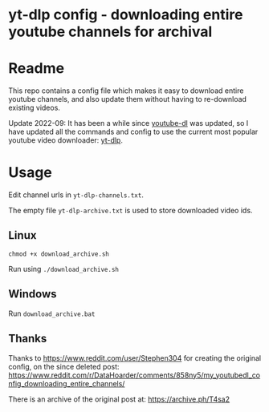 # yt-dlp config - downloading entire youtube channels for archival

# Readme

This repo contains a config file which makes it easy to download entire youtube channels, and also update them without having to re-download existing videos.

Update 2022-09: It has been a while since [youtube-dl](https://github.com/ytdl-org/youtube-dl) was updated, so I have updated all the commands and config to use the current most popular youtube video downloader: [yt-dlp](https://github.com/yt-dlp/yt-dlp).

# Usage

Edit channel urls in `yt-dlp-channels.txt`.

The empty file `yt-dlp-archive.txt` is used to store downloaded video ids.

## Linux

    chmod +x download_archive.sh

Run using `./download_archive.sh`

## Windows

Run `download_archive.bat`

## Thanks

Thanks to https://www.reddit.com/user/Stephen304 for creating the original config, on the since deleted post: https://www.reddit.com/r/DataHoarder/comments/858ny5/my_youtubedl_config_downloading_entire_channels/

There is an archive of the original post at: https://archive.ph/T4sa2
